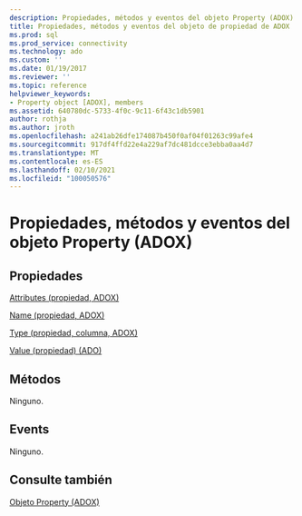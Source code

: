 ```yaml
---
description: Propiedades, métodos y eventos del objeto Property (ADOX)
title: Propiedades, métodos y eventos del objeto de propiedad de ADOX | Microsoft Docs
ms.prod: sql
ms.prod_service: connectivity
ms.technology: ado
ms.custom: ''
ms.date: 01/19/2017
ms.reviewer: ''
ms.topic: reference
helpviewer_keywords:
- Property object [ADOX], members
ms.assetid: 640780dc-5733-4f0c-9c11-6f43c1db5901
author: rothja
ms.author: jroth
ms.openlocfilehash: a241ab26dfe174087b450f0af04f01263c99afe4
ms.sourcegitcommit: 917df4ffd22e4a229af7dc481dcce3ebba0aa4d7
ms.translationtype: MT
ms.contentlocale: es-ES
ms.lasthandoff: 02/10/2021
ms.locfileid: "100050576"
---
```

# <a name="adox-property-object-properties-methods-and-events"></a>Propiedades, métodos y eventos del objeto Property (ADOX)
## <a name="properties"></a>Propiedades  
 [Attributes (propiedad, ADOX)](./attributes-property-adox.md)  
  
 [Name (propiedad, ADOX)](./name-property-adox.md)  
  
 [Type (propiedad, columna, ADOX)](./type-property-column-adox.md)  
  
 [Value (propiedad) (ADO)](../ado-api/value-property-ado.md)  
  
## <a name="methods"></a>Métodos  
 Ninguno.  
  
## <a name="events"></a>Events  
 Ninguno.  
  
## <a name="see-also"></a>Consulte también  
 [Objeto Property (ADOX)](./property-object-adox.md)